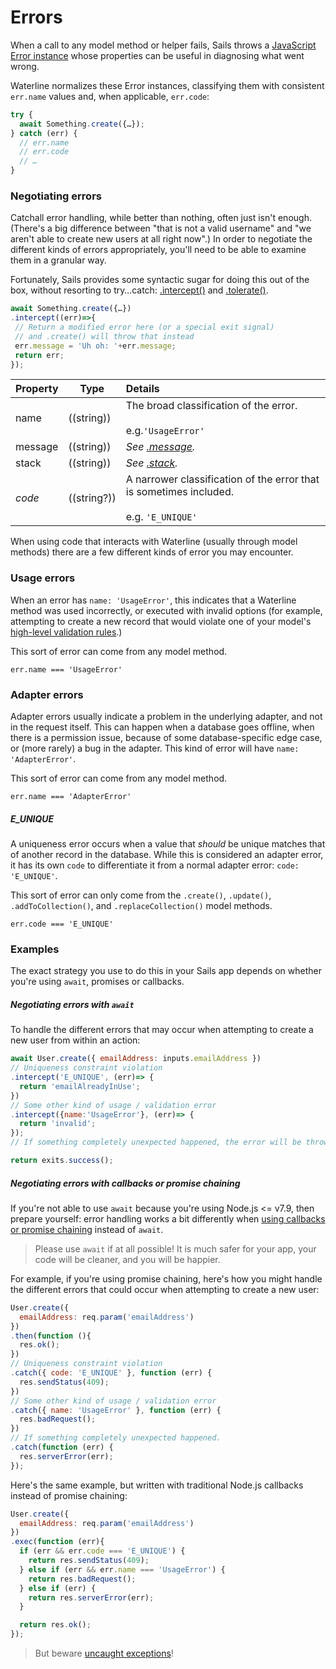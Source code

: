 # Errors

When a call to any model method or helper fails, Sails throws a [JavaScript Error instance](https://developer.mozilla.org/en-US/docs/Web/JavaScript/Reference/Global_Objects/Error) whose properties can be useful in diagnosing what went wrong.

Waterline normalizes these Error instances, classifying them with consistent `err.name` values and, when applicable, `err.code`:

```js
try {
  await Something.create({…});
} catch (err) {
  // err.name
  // err.code
  // …
}
```


### Negotiating errors

Catchall error handling, while better than nothing, often just isn't enough. (There's a big difference between "that is not a valid username" and "we aren't able to create new users at all right now".)  In order to negotiate the different kinds of errors appropriately, you'll need to be able to examine them in a granular way.

Fortunately, Sails provides some syntactic sugar for doing this out of the box, without resorting to try…catch: [.intercept()](https://sailsjs.com/documentation/reference/waterline-orm/queries/intercept) and [.tolerate()](https://sailsjs.com/documentation/reference/waterline-orm/queries/tolerate).

```javascript
await Something.create({…})
.intercept((err)=>{
 // Return a modified error here (or a special exit signal)
 // and .create() will throw that instead
 err.message = 'Uh oh: '+err.message;
 return err;
});
```


| Property       | Type          | Details            |
|:---------------|---------------|:-------------------|
| name           | ((string))    | The broad classification of the error. <br/><br/> e.g.`'UsageError'`     |
| message        | ((string))    | <em>See [.message](https://nodejs.org/dist/latest-v7.x/docs/api/errors.html#errors_error_message).</em> |
| stack          | ((string))    | <em>See [.stack](https://nodejs.org/dist/latest-v7.x/docs/api/errors.html#errors_error_stack).<em>     |
| _code_         | ((string?))   | A narrower classification of the error that is sometimes included.<br/><br/>e.g. `'E_UNIQUE'`       |

When using code that interacts with Waterline (usually through model methods) there are a few different kinds of error you may encounter.


### Usage errors

When an error has `name: 'UsageError'`, this indicates that a Waterline method was used incorrectly, or executed with invalid options (for example, attempting to create a new record that would violate one of your model's [high-level validation rules](https://sailsjs.com/documentation/concepts/models-and-orm/validations#?validation-rules).)

This sort of error can come from any model method.

```
err.name === 'UsageError'
```

### Adapter errors

Adapter errors usually indicate a problem in the underlying adapter, and not in the request itself. This can happen when a database goes offline, when there is a permission issue, because of some database-specific edge case, or (more rarely) a bug in the adapter. This kind of error will have `name: 'AdapterError'`.

This sort of error can come from any model method.

```
err.name === 'AdapterError'
```


##### E_UNIQUE

A uniqueness error occurs when a value that _should_ be unique matches that of another record in the database. While this is considered an adapter error, it has its own `code` to differentiate it from a normal adapter error: `code: 'E_UNIQUE'`.

This sort of error can only come from the `.create()`, `.update()`, `.addToCollection()`, and `.replaceCollection()` model methods.

```
err.code === 'E_UNIQUE'
```

### Examples

The exact strategy you use to do this in your Sails app depends on whether you're using `await`, promises or callbacks.

##### Negotiating errors with `await`

To handle the different errors that may occur when attempting to create a new user from within an action:

```javascript
await User.create({ emailAddress: inputs.emailAddress })
// Uniqueness constraint violation
.intercept('E_UNIQUE', (err)=> {
  return 'emailAlreadyInUse';
})
// Some other kind of usage / validation error
.intercept({name:'UsageError'}, (err)=> {
  return 'invalid';
});
// If something completely unexpected happened, the error will be thrown as-is.

return exits.success();
```

##### Negotiating errors with callbacks or promise chaining

If you're not able to use `await` because you're using Node.js <= v7.9, then prepare yourself: error handling works a bit differently when [using callbacks or promise chaining](https://github.com/mikermcneil/parley/tree/49c06ee9ed32d9c55c24e8a0e767666a6b60b7e8#flow-control) instead of `await`.

> Please use `await` if at all possible!  It is much safer for your app, your code will be cleaner, and you will be happier.

For example, if you're using promise chaining, here's how you might handle the different errors that could occur when attempting to create a new user:

```javascript
User.create({
  emailAddress: req.param('emailAddress')
})
.then(function (){
  res.ok();
})
// Uniqueness constraint violation
.catch({ code: 'E_UNIQUE' }, function (err) {
  res.sendStatus(409);
})
// Some other kind of usage / validation error
.catch({ name: 'UsageError' }, function (err) {
  res.badRequest();
})
// If something completely unexpected happened.
.catch(function (err) {
  res.serverError(err);
});
```

Here's the same example, but written with traditional Node.js callbacks instead of promise chaining:

```javascript
User.create({
  emailAddress: req.param('emailAddress')
})
.exec(function (err){
  if (err && err.code === 'E_UNIQUE') {
    return res.sendStatus(409);
  } else if (err && err.name === 'UsageError') {
    return res.badRequest();
  } else if (err) {
    return res.serverError(err);
  }

  return res.ok();
});
```

> But beware [uncaught exceptions](https://github.com/mikermcneil/parley/tree/49c06ee9ed32d9c55c24e8a0e767666a6b60b7e8#handling-uncaught-exceptions)!


<docmeta name="displayName" value="Errors">

